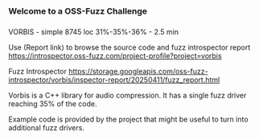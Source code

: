 ###
### Welcome to a OSS-Fuzz Challenge
###

VORBIS - simple 8745 loc 31%-35%-36% - 2.5 min

Use (Report link) to browse the source code and fuzz introspector report https://introspector.oss-fuzz.com/project-profile?project=vorbis

Fuzz Introspector
https://storage.googleapis.com/oss-fuzz-introspector/vorbis/inspector-report/20250411/fuzz_report.html

Vorbis is a C++ library for audio compression.   It has a single fuzz driver reaching 35% of the code.

Example code is provided by the project that might be useful to turn into additional fuzz drivers.
